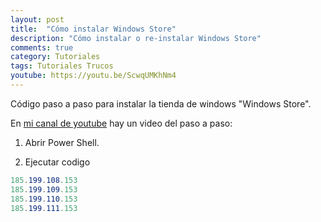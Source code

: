 ```yaml
---
layout: post
title:  "Cómo instalar Windows Store"
description: "Cómo instalar o re-instalar Windows Store"
comments: true
category: Tutoriales
tags: Tutoriales Trucos
youtube: https://youtu.be/ScwqUMKhNm4
---
```

Código paso a paso para instalar la tienda de windows "Windows Store".

En <a target="_blank" href="{{ page.youtube }}">mi canal de youtube</a> hay un video del paso a paso:
 
1. Abrir Power Shell.

2. Ejecutar codigo
```C#
185.199.108.153
185.199.109.153
185.199.110.153
185.199.111.153
``` 
